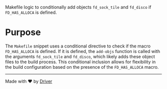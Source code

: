 <!--------------------------------------------------------------------------------->
<!-- IMPORTANT: This file is auto-generated by Driver (https://driver.ai). -------->
<!-- Manual edits may be overwritten on future commits. --------------------------->
<!--------------------------------------------------------------------------------->

Makefile logic to conditionally add objects `fd_sock_tile` and `fd_disco` if `FD_HAS_ALLOCA` is defined.

# Purpose
The `Makefile` snippet uses a conditional directive to check if the macro `FD_HAS_ALLOCA` is defined. If it is defined, the `add-objs` function is called with the arguments `fd_sock_tile` and `fd_disco`, which likely adds these object files to the build process. This conditional inclusion allows for flexibility in the build configuration based on the presence of the `FD_HAS_ALLOCA` macro.

---
Made with ❤️ by [Driver](https://www.driver.ai/)